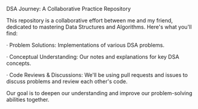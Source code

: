 DSA Journey: A Collaborative Practice Repository

This repository is a collaborative effort between me and my friend, dedicated to mastering Data Structures and Algorithms. Here's what you'll find:

· Problem Solutions: Implementations of various DSA problems.

· Conceptual Understanding: Our notes and explanations for key DSA concepts.

· Code Reviews & Discussions: We'll be using pull requests and issues to discuss problems and review each other's code.

Our goal is to deepen our understanding and improve our problem-solving abilities together.
